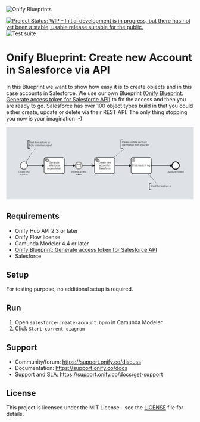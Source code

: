 ![Onify Blueprints](https://files.readme.io/8ba3f14-onify-blueprints-logo.png)

[![Project Status: WIP – Initial development is in progress, but there has not yet been a stable, usable release suitable for the public.](https://www.repostatus.org/badges/latest/wip.svg)](https://www.repostatus.org/#wip)
![Test suite](https://github.com/onify/blueprint-salesforce-create-account/workflows/Test%20suite/badge.svg)

# Onify Blueprint: Create new Account in Salesforce via API

In this Blueprint we want to show how easy it is to create objects and in this case accounts in Salesforce. We use our own Blueprint ([Onify Blueprint: Generate access token for Salesforce API](https://github.com/onify/blueprint-salesforce-generate-access-token)) to fix the access and then you are ready to go. Salesforce has over 100 object types build in that you could either create, update or delete via their REST API. The only thing stopping you now is your imagination :-)

![Onify Blueprint: Create new Account in Salesforce via API](flow.png "Flow")

## Requirements

* Onify Hub API 2.3 or later
* Onify Flow license
* Camunda Modeler 4.4 or later 
* [Onify Blueprint: Generate access token for Salesforce API](https://github.com/onify/blueprint-salesforce-generate-access-token)
* Salesforce

## Setup

For testing purpose, no additional setup is required.

## Run 

1. Open `salesforce-create-account.bpmn` in Camunda Modeler
2. Click `Start current diagram`

## Support

* Community/forum: https://support.onify.co/discuss
* Documentation: https://support.onify.co/docs
* Support and SLA: https://support.onify.co/docs/get-support

## License

This project is licensed under the MIT License - see the [LICENSE](LICENSE) file for details.
